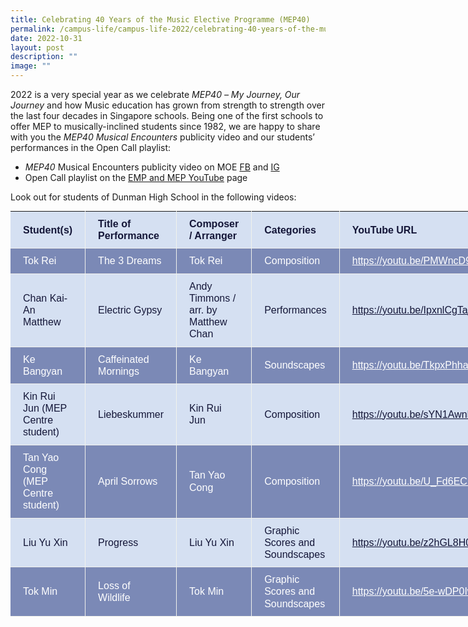 ```yaml
---
title: Celebrating 40 Years of the Music Elective Programme (MEP40)
permalink: /campus-life/campus-life-2022/celebrating-40-years-of-the-music-elective-programme-mep40/
date: 2022-10-31
layout: post
description: ""
image: ""
---
```

2022 is a very special year as we celebrate _MEP40_ _– My Journey, Our Journey_ and how Music education has grown from strength to strength over the last four decades in Singapore schools. Being one of the first schools to offer MEP to musically-inclined students since 1982, we are happy to share with you the _MEP40 Musical Encounters_ publicity video and our students’ performances in the Open Call playlist:

*   _MEP40_ Musical Encounters publicity video on MOE [FB](https://www.facebook.com/moesingapore/videos/795174078445324/) and [IG](https://www.instagram.com/p/CkAICB8p8Lw/?hl=en)
*   Open Call playlist on the [EMP and MEP YouTube](https://www.youtube.com/channel/UCZKeDbIbqa7heH2zyd7AM8g/videos?app=desktop&view=0&sort=dd&shelf_id=0) page

Look out for students of Dunman High School in the following videos:

  

<table style="box-sizing: border-box; border-collapse: collapse; border-spacing: 0px; margin: 0px 0px 1.5em; width: 893.333px; border: none; color: rgb(64, 64, 64); font-family: &quot;PT Sans&quot;, Arial, Helvetica, 宋体, SimSun, 华文细黑, STXihei; font-size: 16px; font-style: normal; font-variant-ligatures: normal; font-variant-caps: normal; font-weight: 400; letter-spacing: normal; orphans: 2; text-align: start; text-transform: none; white-space: normal; widows: 2; word-spacing: 0px; -webkit-text-stroke-width: 0px; background-color: rgb(241, 241, 236); text-decoration-thickness: initial; text-decoration-style: initial; text-decoration-color: initial;"><tbody style="box-sizing: border-box;"><tr style="box-sizing: border-box;"><td width="108" style="box-sizing: border-box; padding: 10px 20px; line-height: 1.2; text-align: left; border-bottom: 1px solid rgb(241, 241, 236); border-right: 1px solid rgb(241, 241, 236); color: rgb(20, 22, 56); background: rgb(213, 224, 242);"><strong style="box-sizing: border-box; font-weight: bold;">Student(s)</strong></td><td width="108" style="box-sizing: border-box; padding: 10px 20px; line-height: 1.2; text-align: left; border-bottom: 1px solid rgb(241, 241, 236); border-right: 1px solid rgb(241, 241, 236); color: rgb(20, 22, 56); background: rgb(213, 224, 242);"><strong style="box-sizing: border-box; font-weight: bold;">Title of Performance</strong></td><td width="104" style="box-sizing: border-box; padding: 10px 20px; line-height: 1.2; text-align: left; border-bottom: 1px solid rgb(241, 241, 236); border-right: 1px solid rgb(241, 241, 236); color: rgb(20, 22, 56); background: rgb(213, 224, 242);"><strong style="box-sizing: border-box; font-weight: bold;">Composer / Arranger</strong></td><td width="99" style="box-sizing: border-box; padding: 10px 20px; line-height: 1.2; text-align: left; border-bottom: 1px solid rgb(241, 241, 236); border-right: 1px solid rgb(241, 241, 236); color: rgb(20, 22, 56); background: rgb(213, 224, 242);"><strong style="box-sizing: border-box; font-weight: bold;">Categories</strong></td><td width="205" style="box-sizing: border-box; padding: 10px 20px; line-height: 1.2; text-align: left; border-bottom: 1px solid rgb(241, 241, 236); border-right: 1px solid rgb(241, 241, 236); color: rgb(20, 22, 56); background: rgb(213, 224, 242);"><strong style="box-sizing: border-box; font-weight: bold;">YouTube URL</strong></td></tr><tr style="box-sizing: border-box;"><td width="108" style="box-sizing: border-box; padding: 10px 20px; line-height: 1.2; text-align: left; border-bottom: 1px solid rgb(241, 241, 236); border-right: 1px solid rgb(241, 241, 236); color: rgb(255, 255, 255); background: rgb(123, 137, 182);">Tok Rei</td><td width="108" style="box-sizing: border-box; padding: 10px 20px; line-height: 1.2; text-align: left; border-bottom: 1px solid rgb(241, 241, 236); border-right: 1px solid rgb(241, 241, 236); color: rgb(255, 255, 255); background: rgb(123, 137, 182);">The 3 Dreams</td><td width="104" style="box-sizing: border-box; padding: 10px 20px; line-height: 1.2; text-align: left; border-bottom: 1px solid rgb(241, 241, 236); border-right: 1px solid rgb(241, 241, 236); color: rgb(255, 255, 255); background: rgb(123, 137, 182);">Tok Rei</td><td width="99" style="box-sizing: border-box; padding: 10px 20px; line-height: 1.2; text-align: left; border-bottom: 1px solid rgb(241, 241, 236); border-right: 1px solid rgb(241, 241, 236); color: rgb(255, 255, 255); background: rgb(123, 137, 182);">Composition</td><td width="205" style="box-sizing: border-box; padding: 10px 20px; line-height: 1.2; text-align: left; border-bottom: 1px solid rgb(241, 241, 236); border-right: 1px solid rgb(241, 241, 236); color: rgb(255, 255, 255); background: rgb(123, 137, 182);"><a href="https://youtu.be/PMWncD9FtU" data-saferedirecturl="https://www.google.com/url?q=https://youtu.be/PMWncD9FtU&amp;source=gmail&amp;ust=1667271896679000&amp;usg=AOvVaw3lhRcQceWUr1eEJYyQrflN" style="box-sizing: border-box; background: rgb(123, 137, 182); color: rgb(255, 255, 255);">https://youtu.be/PMWncD9FtU</a></td></tr><tr style="box-sizing: border-box;"><td width="108" style="box-sizing: border-box; padding: 10px 20px; line-height: 1.2; text-align: left; border-bottom: 1px solid rgb(241, 241, 236); border-right: 1px solid rgb(241, 241, 236); color: rgb(20, 22, 56); background: rgb(213, 224, 242);">Chan Kai-An Matthew</td><td width="108" style="box-sizing: border-box; padding: 10px 20px; line-height: 1.2; text-align: left; border-bottom: 1px solid rgb(241, 241, 236); border-right: 1px solid rgb(241, 241, 236); color: rgb(20, 22, 56); background: rgb(213, 224, 242);">Electric Gypsy</td><td width="104" style="box-sizing: border-box; padding: 10px 20px; line-height: 1.2; text-align: left; border-bottom: 1px solid rgb(241, 241, 236); border-right: 1px solid rgb(241, 241, 236); color: rgb(20, 22, 56); background: rgb(213, 224, 242);">Andy Timmons / arr. by Matthew Chan</td><td width="99" style="box-sizing: border-box; padding: 10px 20px; line-height: 1.2; text-align: left; border-bottom: 1px solid rgb(241, 241, 236); border-right: 1px solid rgb(241, 241, 236); color: rgb(20, 22, 56); background: rgb(213, 224, 242);">Performances</td><td width="205" style="box-sizing: border-box; padding: 10px 20px; line-height: 1.2; text-align: left; border-bottom: 1px solid rgb(241, 241, 236); border-right: 1px solid rgb(241, 241, 236); color: rgb(20, 22, 56); background: rgb(213, 224, 242);"><a href="https://youtu.be/IpxnlCgTa_o" data-saferedirecturl="https://www.google.com/url?q=https://youtu.be/IpxnlCgTa_o&amp;source=gmail&amp;ust=1667271896679000&amp;usg=AOvVaw1tgdJgdZHcb-9dhs2nROkC" style="box-sizing: border-box; background: rgb(213, 224, 242); color: rgb(20, 22, 56);">https://youtu.be/IpxnlCgTa_o</a></td></tr><tr style="box-sizing: border-box;"><td width="108" style="box-sizing: border-box; padding: 10px 20px; line-height: 1.2; text-align: left; border-bottom: 1px solid rgb(241, 241, 236); border-right: 1px solid rgb(241, 241, 236); color: rgb(255, 255, 255); background: rgb(123, 137, 182);">Ke Bangyan</td><td width="108" style="box-sizing: border-box; padding: 10px 20px; line-height: 1.2; text-align: left; border-bottom: 1px solid rgb(241, 241, 236); border-right: 1px solid rgb(241, 241, 236); color: rgb(255, 255, 255); background: rgb(123, 137, 182);">Caffeinated Mornings</td><td width="104" style="box-sizing: border-box; padding: 10px 20px; line-height: 1.2; text-align: left; border-bottom: 1px solid rgb(241, 241, 236); border-right: 1px solid rgb(241, 241, 236); color: rgb(255, 255, 255); background: rgb(123, 137, 182);">Ke Bangyan</td><td width="99" style="box-sizing: border-box; padding: 10px 20px; line-height: 1.2; text-align: left; border-bottom: 1px solid rgb(241, 241, 236); border-right: 1px solid rgb(241, 241, 236); color: rgb(255, 255, 255); background: rgb(123, 137, 182);">Soundscapes</td><td width="205" style="box-sizing: border-box; padding: 10px 20px; line-height: 1.2; text-align: left; border-bottom: 1px solid rgb(241, 241, 236); border-right: 1px solid rgb(241, 241, 236); color: rgb(255, 255, 255); background: rgb(123, 137, 182);"><a href="https://youtu.be/TkpxPhhaqM8" data-saferedirecturl="https://www.google.com/url?q=https://youtu.be/TkpxPhhaqM8&amp;source=gmail&amp;ust=1667271896679000&amp;usg=AOvVaw15g4URzmzv8j50NmoHIaVV" style="box-sizing: border-box; background: rgb(123, 137, 182); color: rgb(255, 255, 255);">https://youtu.be/TkpxPhhaqM8</a></td></tr><tr style="box-sizing: border-box;"><td width="108" style="box-sizing: border-box; padding: 10px 20px; line-height: 1.2; text-align: left; border-bottom: 1px solid rgb(241, 241, 236); border-right: 1px solid rgb(241, 241, 236); color: rgb(20, 22, 56); background: rgb(213, 224, 242);">Kin Rui Jun (MEP Centre student)</td><td width="108" style="box-sizing: border-box; padding: 10px 20px; line-height: 1.2; text-align: left; border-bottom: 1px solid rgb(241, 241, 236); border-right: 1px solid rgb(241, 241, 236); color: rgb(20, 22, 56); background: rgb(213, 224, 242);">Liebeskummer</td><td width="104" style="box-sizing: border-box; padding: 10px 20px; line-height: 1.2; text-align: left; border-bottom: 1px solid rgb(241, 241, 236); border-right: 1px solid rgb(241, 241, 236); color: rgb(20, 22, 56); background: rgb(213, 224, 242);">Kin Rui Jun</td><td width="99" style="box-sizing: border-box; padding: 10px 20px; line-height: 1.2; text-align: left; border-bottom: 1px solid rgb(241, 241, 236); border-right: 1px solid rgb(241, 241, 236); color: rgb(20, 22, 56); background: rgb(213, 224, 242);">Composition</td><td width="205" style="box-sizing: border-box; padding: 10px 20px; line-height: 1.2; text-align: left; border-bottom: 1px solid rgb(241, 241, 236); border-right: 1px solid rgb(241, 241, 236); color: rgb(20, 22, 56); background: rgb(213, 224, 242);"><a href="https://youtu.be/sYN1AwnMyE" data-saferedirecturl="https://www.google.com/url?q=https://youtu.be/sYN1AwnMyE&amp;source=gmail&amp;ust=1667271896679000&amp;usg=AOvVaw239F1qodagQ2J90LOJaux4" style="box-sizing: border-box; background: rgb(213, 224, 242); color: rgb(20, 22, 56);">https://youtu.be/sYN1AwnMyE</a></td></tr><tr style="box-sizing: border-box;"><td width="108" style="box-sizing: border-box; padding: 10px 20px; line-height: 1.2; text-align: left; border-bottom: 1px solid rgb(241, 241, 236); border-right: 1px solid rgb(241, 241, 236); color: rgb(255, 255, 255); background: rgb(123, 137, 182);">Tan Yao Cong (MEP Centre student)</td><td width="108" style="box-sizing: border-box; padding: 10px 20px; line-height: 1.2; text-align: left; border-bottom: 1px solid rgb(241, 241, 236); border-right: 1px solid rgb(241, 241, 236); color: rgb(255, 255, 255); background: rgb(123, 137, 182);">April Sorrows</td><td width="104" style="box-sizing: border-box; padding: 10px 20px; line-height: 1.2; text-align: left; border-bottom: 1px solid rgb(241, 241, 236); border-right: 1px solid rgb(241, 241, 236); color: rgb(255, 255, 255); background: rgb(123, 137, 182);">Tan Yao Cong</td><td width="99" style="box-sizing: border-box; padding: 10px 20px; line-height: 1.2; text-align: left; border-bottom: 1px solid rgb(241, 241, 236); border-right: 1px solid rgb(241, 241, 236); color: rgb(255, 255, 255); background: rgb(123, 137, 182);">Composition</td><td width="205" style="box-sizing: border-box; padding: 10px 20px; line-height: 1.2; text-align: left; border-bottom: 1px solid rgb(241, 241, 236); border-right: 1px solid rgb(241, 241, 236); color: rgb(255, 255, 255); background: rgb(123, 137, 182);"><a href="https://youtu.be/U_Fd6ECD3c" data-saferedirecturl="https://www.google.com/url?q=https://youtu.be/U_Fd6ECD3c&amp;source=gmail&amp;ust=1667271896679000&amp;usg=AOvVaw2Ub_pcFSyTsZrHzwTDbASu" style="box-sizing: border-box; background: rgb(123, 137, 182); color: rgb(255, 255, 255);">https://youtu.be/U_Fd6ECD3c</a></td></tr><tr style="box-sizing: border-box;"><td width="108" style="box-sizing: border-box; padding: 10px 20px; line-height: 1.2; text-align: left; border-bottom: 1px solid rgb(241, 241, 236); border-right: 1px solid rgb(241, 241, 236); color: rgb(20, 22, 56); background: rgb(213, 224, 242);">Liu Yu Xin</td><td width="108" style="box-sizing: border-box; padding: 10px 20px; line-height: 1.2; text-align: left; border-bottom: 1px solid rgb(241, 241, 236); border-right: 1px solid rgb(241, 241, 236); color: rgb(20, 22, 56); background: rgb(213, 224, 242);">Progress</td><td width="104" style="box-sizing: border-box; padding: 10px 20px; line-height: 1.2; text-align: left; border-bottom: 1px solid rgb(241, 241, 236); border-right: 1px solid rgb(241, 241, 236); color: rgb(20, 22, 56); background: rgb(213, 224, 242);">Liu Yu Xin</td><td width="99" style="box-sizing: border-box; padding: 10px 20px; line-height: 1.2; text-align: left; border-bottom: 1px solid rgb(241, 241, 236); border-right: 1px solid rgb(241, 241, 236); color: rgb(20, 22, 56); background: rgb(213, 224, 242);">Graphic Scores and Soundscapes</td><td width="205" style="box-sizing: border-box; padding: 10px 20px; line-height: 1.2; text-align: left; border-bottom: 1px solid rgb(241, 241, 236); border-right: 1px solid rgb(241, 241, 236); color: rgb(20, 22, 56); background: rgb(213, 224, 242);"><a href="https://youtu.be/z2hGL8H0JfQ" data-saferedirecturl="https://www.google.com/url?q=https://youtu.be/z2hGL8H0JfQ&amp;source=gmail&amp;ust=1667271896679000&amp;usg=AOvVaw3yuZUfLdIVvJOM9ot09c7d" style="box-sizing: border-box; background: rgb(213, 224, 242); color: rgb(20, 22, 56);">https://youtu.be/z2hGL8H0JfQ</a></td></tr><tr style="box-sizing: border-box;"><td width="108" style="box-sizing: border-box; padding: 10px 20px; line-height: 1.2; text-align: left; border-bottom: 1px solid rgb(241, 241, 236); border-right: 1px solid rgb(241, 241, 236); color: rgb(255, 255, 255); background: rgb(123, 137, 182);">Tok Min</td><td width="108" style="box-sizing: border-box; padding: 10px 20px; line-height: 1.2; text-align: left; border-bottom: 1px solid rgb(241, 241, 236); border-right: 1px solid rgb(241, 241, 236); color: rgb(255, 255, 255); background: rgb(123, 137, 182);">Loss of Wildlife</td><td width="104" style="box-sizing: border-box; padding: 10px 20px; line-height: 1.2; text-align: left; border-bottom: 1px solid rgb(241, 241, 236); border-right: 1px solid rgb(241, 241, 236); color: rgb(255, 255, 255); background: rgb(123, 137, 182);">Tok Min</td><td width="99" style="box-sizing: border-box; padding: 10px 20px; line-height: 1.2; text-align: left; border-bottom: 1px solid rgb(241, 241, 236); border-right: 1px solid rgb(241, 241, 236); color: rgb(255, 255, 255); background: rgb(123, 137, 182);">Graphic Scores and Soundscapes</td><td width="205" style="box-sizing: border-box; padding: 10px 20px; line-height: 1.2; text-align: left; border-bottom: 1px solid rgb(241, 241, 236); border-right: 1px solid rgb(241, 241, 236); color: rgb(255, 255, 255); background: rgb(123, 137, 182);"><a href="https://youtu.be/5e-wDP0IwJc" data-saferedirecturl="https://www.google.com/url?q=https://youtu.be/5e-wDP0IwJc&amp;source=gmail&amp;ust=1667271896679000&amp;usg=AOvVaw0pzXtyLVdz9Y-kFCMfPX3l" style="box-sizing: border-box; background: rgb(123, 137, 182); color: rgb(255, 255, 255);">https://youtu.be/5e-wDP0IwJc</a></td></tr></tbody></table>